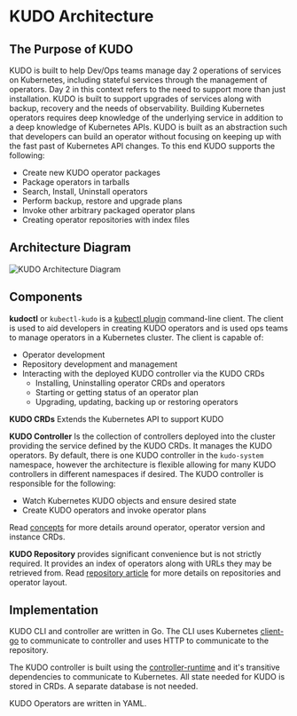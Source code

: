 # KUDO Architecture

## The Purpose of KUDO

KUDO is built to help Dev/Ops teams manage day 2 operations of services on Kubernetes, including stateful services through the management of operators. Day 2 in this context refers to the need to support more than just installation. KUDO is built to support upgrades of services along with backup, recovery and the needs of observability. Building Kubernetes operators requires deep knowledge of the underlying service in addition to a deep knowledge of Kubernetes APIs. KUDO is built as an abstraction such that developers can build an operator without focusing on keeping up with the fast past of Kubernetes API changes. To this end KUDO supports the following:

* Create new KUDO operator packages
* Package operators in tarballs
* Search, Install, Uninstall operators
* Perform backup, restore and upgrade plans
* Invoke other arbitrary packaged operator plans
* Creating operator repositories with index files

## Architecture Diagram

![KUDO Architecture Diagram](/images/kudo-architecture.jpg?10x20)

## Components

**kudoctl** or `kubectl-kudo` is a [kubectl plugin](https://kubernetes.io/docs/tasks/extend-kubectl/kubectl-plugins/) command-line client. The client is used to aid developers in creating KUDO operators and is used ops teams to manage operators in a Kubernetes cluster. The client is capable of:

* Operator development
* Repository development and management
* Interacting with the deployed KUDO controller via the KUDO CRDs
  * Installing, Uninstalling operator CRDs and operators
  * Starting or getting status of an operator plan
  * Upgrading, updating, backing up or restoring operators

**KUDO CRDs** Extends the Kubernetes API to support KUDO

**KUDO Controller** Is the collection of controllers deployed into the cluster providing the service defined by the KUDO CRDs. It manages the KUDO operators. By default, there is one KUDO controller in the `kudo-system` namespace, however the architecture is flexible allowing for many KUDO controllers in different namespaces if desired. The KUDO controller is responsible for the following:

* Watch Kubernetes KUDO objects and ensure desired state
* Create KUDO operators and invoke operator plans

Read [concepts](concepts) for more details around operator, operator version and instance CRDs.

**KUDO Repository** provides significant convenience but is not strictly required. It provides an index of operators along with URLs they may be retrieved from. Read [repository article](repository) for more details on repositories and operator layout.

## Implementation

KUDO CLI and controller are written in Go. The CLI uses Kubernetes [client-go](https://github.com/kubernetes/client-go) to communicate to controller and uses HTTP to communicate to the repository.

The KUDO controller is built using the [controller-runtime](https://github.com/kubernetes-sigs/controller-runtime) and it's transitive dependencies to communicate to Kubernetes. All state needed for KUDO is stored in CRDs. A separate database is not needed.

KUDO Operators are written in YAML.
